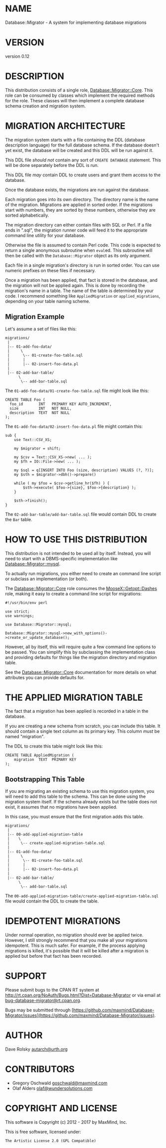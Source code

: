 # NAME

Database::Migrator - A system for implementing database migrations

# VERSION

version 0.12

# DESCRIPTION

This distribution consists of a single role, [Database::Migrator::Core](https://metacpan.org/pod/Database::Migrator::Core). This
role can be consumed by classes which implement the required methods for the
role. These classes will then implement a complete database schema creation
and migration system.

# MIGRATION ARCHITECTURE

The migration system starts with a file containing the DDL (database
description language) for the full database schema. If the database doesn't
yet exist, the database will be created and this DDL will be run against it.

This DDL file _should not_ contain any sort of `CREATE DATABASE`
statement. This will be done separately before the DDL is run.

This DDL file _may_ contain DDL to create users and grant them access to the
database.

Once the database exists, the migrations are run against the database.

Each migration goes into its own directory. The directory name is the name of
the migration. Migrations are applied in sorted order. If the migrations start
with numbers, they are sorted by these numbers, otherwise they are sorted
alphabetically.

The migration directory can either contain files with SQL or Perl. If a file
ends in ".sql", the migration runner code will feed it to the appropriate
command line utility for your database.

Otherwise the file is assumed to contain Perl code. This code is expected to
return a single anonymous subroutine when `eval`ed. This subroutine will then
be called with the `Database::Migrator` object as its only argument.

Each file in a single migration's directory is run in sorted order. You can
use numeric prefixes on these files if necessary.

Once a migration has been applied, that fact is stored in the database, and
the migration will not be applied again. This is done by recording the
migration's name in a table. The name of the table is determined by your
code. I recommend something like `AppliedMigration` or `applied_migrations`,
depending on your table naming scheme.

## Migration Example

Let's assume a set of files like this:

    migrations/
     |
     |-- 01-add-foo-data/
     |     \
     |      \-- 01-create-foo-table.sql
     |      |
     |      |-- 02-insert-foo-data.pl
     |
     |-- 02-add-bar-table/
          \
           \-- add-bar-table.sql

The `01-add-foo-data/01-create-foo-table.sql` file might look like this:

    CREATE TABLE Foo (
      foo_id       INT   PRIMARY KEY AUTO_INCREMENT,
      size         INT   NOT NULL,
      description  TEXT  NOT NULL
    );

The `01-add-foo-data/02-insert-foo-data.pl` file might contain this:

    sub {
        use Text::CSV_XS;

        my $migrator = shift;

        my $csv = Text::CSV_XS->new( ... );
        my $fh = IO::File->new( ... );

        my $sql = q[INSERT INTO Foo (size, description) VALUES (?, ?)];
        my $sth = $migrator->dbh()->prepare()

        while ( my $foo = $csv->getline_hr($fh) ) {
            $sth->execute( $foo->{size}, $foo->{description} );
        }

        $sth->finish();
    }

The `02-add-bar-table/add-bar-table.sql` file would contain DDL to create the
`Bar` table.

# HOW TO USE THIS DISTRIBUTION

This distribution is not intended to be used all by itself. Instead, you will
need to start with a DBMS-specific implementation like
[Database::Migrator::mysql](https://metacpan.org/pod/Database::Migrator::mysql).

To actually run migrations, you either need to create an command line script
or subclass an implementation (or both).

The [Database::Migrator::Core](https://metacpan.org/pod/Database::Migrator::Core) role consumes the [MooseX::Getopt::Dashes](https://metacpan.org/pod/MooseX::Getopt::Dashes)
role, making it easy to create a command line script for migrations:

    #!/usr/bin/env perl

    use strict;
    use warnings;

    use Database::Migrator::mysql;

    Database::Migrator::mysql->new_with_options()->create_or_update_database();

However, all by itself, this will require quite a few command line options to
be passed. You can simplify this by subclassing the implementation class and
providing defaults for things like the migration directory and migration
table.

See the [Database::Migrator::Core](https://metacpan.org/pod/Database::Migrator::Core) documentation for more details on what
attributes you can provide defaults for.

# THE APPLIED MIGRATION TABLE

The fact that a migration has been applied is recorded in a table in the
database.

If you are creating a new schema from scratch, you can include this table. It
should contain a single text column as its primary key. This column _must_ be
named "migration".

The DDL to create this table might look like this:

    CREATE TABLE AppliedMigration (
        migration  TEXT  PRIMARY KEY
    );

## Bootstrapping This Table

If you are migrating an existing schema to use this migration system, you will
need to add this table to the schema. This can be done using the migration
system itself. If the schema already exists but the table does not exist, it
assumes that no migrations have been applied.

In this case, you must ensure that the first migration adds this table.

    migrations/
     |
     |-- 00-add-applied-migration-table
     |    \
     |     \-- create-applied-migration-table.sql
     |
     |-- 01-add-foo-data/
     |     \
     |      \-- 01-create-foo-table.sql
     |      |
     |      |-- 02-insert-foo-data.pl
     |
     |-- 02-add-bar-table/
          \
           \-- add-bar-table.sql

The `00-add-applied-migration-table/create-applied-migration-table.sql` file
would contain the DDL to create the table.

# IDEMPOTENT MIGRATIONS

Under normal operation, no migration should ever be applied twice. However, I
still strongly recommend that you make all your migrations idempotent. This is
much safer. For example, if the process applying migrations is killed, it's
possible that it will be killed after a migration is applied but before that
fact has been recorded.

# SUPPORT

Please submit bugs to the CPAN RT system at
http://rt.cpan.org/NoAuth/Bugs.html?Dist=Database-Migrator or via email at
bug-database-migrator@rt.cpan.org.

Bugs may be submitted through [https://github.com/maxmind/Database-Migrator/issues](https://github.com/maxmind/Database-Migrator/issues).

# AUTHOR

Dave Rolsky <autarch@urth.org>

# CONTRIBUTORS

- Gregory Oschwald <goschwald@maxmind.com>
- Olaf Alders <olaf@wundersolutions.com>

# COPYRIGHT AND LICENSE

This software is Copyright (c) 2012 - 2017 by MaxMind, Inc.

This is free software, licensed under:

    The Artistic License 2.0 (GPL Compatible)
